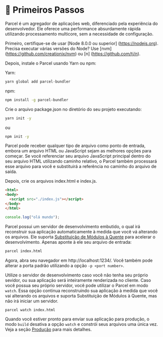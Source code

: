 # 🚀 Primeiros Passos

Parcel é um agregador de aplicações web, diferenciado pela experiência do desenvolvedor. Ele oferece uma performance absurdamente rápida utilizando processamento multicore, sem a necessidade de configuração.

Primeiro, certifique-se de usar [Node 8.0.0 ou superior] (https://nodejs.org). Precisa executar várias versões do Node? Use [nvm] (https://github.com/creationix/nvm) ou [n] (https://github.com/tj/n).

Depois, instale o Parcel usando Yarn ou npm:

Yarn:
```bash
yarn global add parcel-bundler
```

npm:
```bash
npm install -g parcel-bundler
```

Crie o arquivo package.json no diretório do seu projeto executando:

```bash
yarn init -y
```
ou
```bash
npm init -y
```

Parcel pode receber qualquer tipo de arquivo como ponto de entrada, embora um arquivo HTML ou JavaScript sejam as melhores opções para começar. Se você referenciar seu arquivo JavaScript principal dentro do seu arquivo HTML utilizando caminho relativo, o Parcel também processará esse arquivo para você e substituirá a referência no caminho do arquivo de saída.

Depois, crie os arquivos index.html e index.js.

```html
<html>
<body>
  <script src="./index.js"></script>
</body>
</html>
```

```javascript
console.log("olá mundo");
```

Parcel possui um servidor de desenvolvimento embutido, o qual irá reconstruir sua aplicação automaticamente à medida que você vá alterando os arquivos. Ele suporta [Substituição de Módulos à Quente](hmr.html) para acelerar o desenvolvimento. Apenas aponte à ele seu arquivo de entrada:

```bash
parcel index.html
```

Agora, abra seu navegador em http://localhost:1234/. Você também pode alterar a porta padrão utilizando a opção `-p <port number>`.

Utilize o servidor de desenvolvimento caso você não tenha seu próprio sevidor, ou sua aplicação será inteiramente renderizada no cliente. Caso você possua seu próprio servidor, você pode utilizar o Parcel em modo `watch`. Essa opção continua reconstruindo sua aplicação à medida que você vai alterando os arquivos e suporta Substituição de Módulos à Quente, mas não irá iniciar um servidor.

```bash
parcel watch index.html
```

Quando você estiver pronto para enviar sua aplicação para produção, o modo `build` desativa a opção `watch` e constrói seus arquivos uma única vez. Veja a seção [Produção](production.html) para mais detalhes.
